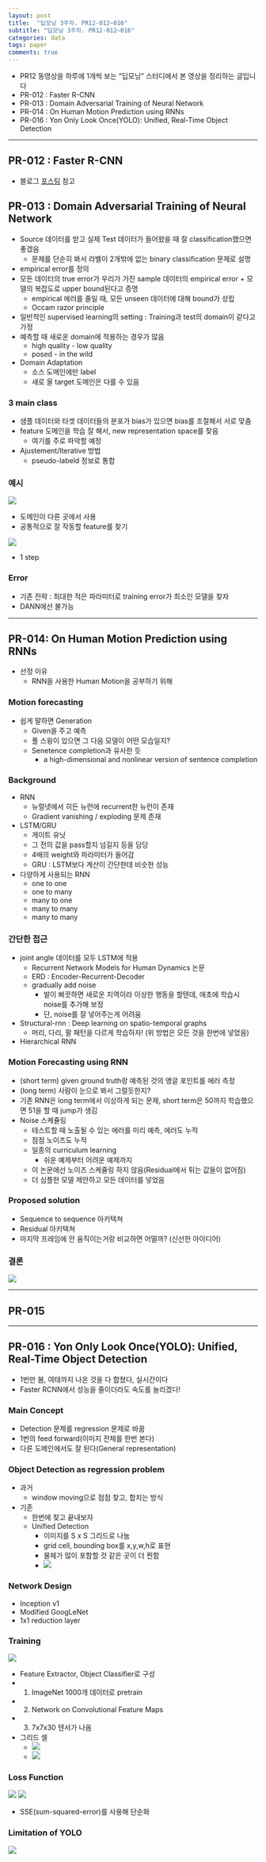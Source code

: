 ```yaml
---
layout: post
title:  "딥모닝 3주차. PR12-012~016"
subtitle: "딥모닝 3주차. PR12-012~016"
categories: data
tags: paper
comments: true
---
```


- PR12 동영상을 하루에 1개씩 보는 “딥모닝” 스터디에서 본 영상을 정리하는 글입니다
- PR-012 : Faster R-CNN
- PR-013 : Domain Adversarial Training of Neural Network
- PR-014 : On Human Motion Prediction using RNNs 
- PR-016 : Yon Only Look Once(YOLO): Unified, Real-Time Object Detection

---

## PR-012 : Faster R-CNN
- 블로그 [포스팅](https://zzsza.github.io/data/2018/05/09/Faster-RCNN-review/) 참고

## PR-013 : Domain Adversarial Training of Neural Network
- Source 데이터를 받고 실제 Test 데이터가 들어왔을 때 잘 classification했으면 좋겠음
	- 문제를 단순히 봐서 라벨이 2개밖에 없는 binary classification 문제로 설명
- empirical error를 정의
- 모든 데이터의 true error가 우리가 가진 sample 데이터의 empirical error + 모델의 복잡도로 upper bound된다고 증명
	- empirical 에러를 줄일 때, 모든 unseen 데이터에 대해 bound가 성립
	- Occam razor principle
- 일반적인 supervised learning의 setting : Training과 test의 domain이 같다고 가정
- 예측할 때 새로운 domain에 적용하는 경우가 많음
	- high quality - low quality
	- posed - in the wild
- Domain Adaptation
	- 소스 도메인에만 label
	- 새로 올 target 도메인은 다를 수 있음

### 3 main class
- 샘플 데이터와 타겟 데이터들의 분포가 bias가 있으면 bias를 조절해서 서로 맞춤
- feature 도메인을 학습 잘 해서, new representation space를 찾음
	- 여기를 주로 파악할 예정
- Ajustement/Iterative 방법 
	- pseudo-labeld 정보로 통합

### 예시
<img src="https://www.dropbox.com/s/sw9zwo5zkonzkdb/%EC%8A%A4%ED%81%AC%EB%A6%B0%EC%83%B7%202018-11-20%2009.26.19.png?raw=1">

- 도메인이 다른 곳에서 사용
- 공통적으로 잘 작동할 feature를 찾기

<img src="https://www.dropbox.com/s/rbd3t5h3che1rfl/%EC%8A%A4%ED%81%AC%EB%A6%B0%EC%83%B7%202018-11-20%2009.28.55.png?raw=1">

- 1 step

### Error
- 기존 전략 : 최대한 적은 파라미터로 training error가 최소인 모델을 찾자
- DANN에선 불가능



---

## PR-014: On Human Motion Prediction using RNNs 
- 선정 이유
	- RNN을 사용한 Human Motion을 공부하기 위해

### Motion forecasting
- 쉽게 말하면 Generation
	- Given을 주고 예측
	- 풀 스윙이 있으면 그 다음 모델이 어떤 모습일지?
	- Senetence completion과 유사한 듯
		- a high-dimensional and nonlinear version of sentence completion

### Background
- RNN
	- 뉴럴넷에서 히든 뉴런에 recurrent한 뉴런이 존재
	- Gradient vanishing / exploding 문제 존재
- LSTM/GRU
	- 게이트 유닛
	- 그 전의 값을 pass할지 넘길지 등을 담당
	- 4배의 weight와 파라미터가 들어감
	- GRU : LSTM보다 계산이 간단한데 비슷한 성능
- 다양하게 사용되는 RNN
	- one to one
	- one to many
	- many to one
	- many to many
	- many to many  	

### 간단한 접근
- joint angle 데이터를 모두 LSTM에 적용
	- Recurrent Network Models for Human Dynamics 논문
	- ERD : Encoder-Recurrent-Decoder
	- gradually add noise 
		- 발이 삐끗하면 새로운 지역이라 이상한 행동을 할텐데, 애초에 학습시 noise를 추가해 보정
		- 단, noise를 잘 넣어주는게 어려움
- Structural-rnn : Deep learning on spatio-temporal graphs
	- 머리, 다리, 팔 패턴을 다르게 학습하자! (위 방법은 모든 것을 한번에 넣었음)
- Hierarchical RNN

### Motion Forecasting using RNN
- (short term) given ground truth랑 예측된 것의 앵글 포인트를 에러 측정 
- (long term) 사람이 눈으로 봐서 그럴듯한지?
- 기존 RNN은 long term에서 이상하게 되는 문제, short term은 50까지 학습했으면 51을 할 때 jump가 생김
- Noise 스케쥴링
	- 테스트할 때 노출될 수 있는 에러를 미리 예측, 에러도 누적
	- 점점 노이즈도 누적 
	- 일종의 curriculum learning
		- 쉬운 예제부터 어려운 예제까지
	- 이 논문에선 노이즈 스케쥴링 하지 않음(Residual에서 튀는 값들이 없어짐)
	- 더 심플한 모델 제안하고 모든 데이터를 넣었음  

### Proposed solution
- Sequence to sequence 아키텍쳐
- Residual 아키텍쳐
- 마지막 프레임에 안 움직이는거랑 비교하면 어떨까? (신선한 아이디어)

### 결론
<img src="https://www.dropbox.com/s/26rcwu9upqnbusv/%EC%8A%A4%ED%81%AC%EB%A6%B0%EC%83%B7%202018-11-21%2009.33.18.png?raw=1">




---

## PR-015


---

## PR-016 : Yon Only Look Once(YOLO): Unified, Real-Time Object Detection

- 1번만 봄, 여태까지 나온 것을 다 합쳤다, 실시간이다
- Faster RCNN에서 성능을 줄이더라도 속도를 늘리겠다!

### Main Concept
- Detection 문제를 regression 문제로 바꿈
- 1번의 feed forward(이미지 전체를 한번 본다)
- 다른 도메인에서도 잘 된다(General representation)

### Object Detection as regression problem
- 과거
	- window moving으로 점점 찾고, 합치는 방식
- 기존
	- 한번에 찾고 끝내보자
	- Unified Detection
		- 이미지를 S x S 그리드로 나눔
		- grid cell, bounding box를 x,y,w,h로 표현
		- 물체가 많이 포함할 것 같은 곳이 더 찐함 
		- <img src="https://www.dropbox.com/s/h3uiw3vmgvq7oh6/%EC%8A%A4%ED%81%AC%EB%A6%B0%EC%83%B7%202018-11-23%2009.09.35.png?raw=1">

### Network Design
- Inception v1
- Modified GoogLeNet
- 1x1 reduction layer

### Training
<img src="https://www.dropbox.com/s/h5qseb54u20zhh6/%EC%8A%A4%ED%81%AC%EB%A6%B0%EC%83%B7%202018-11-23%2009.15.57.png?raw=1">

- Feature Extractor, Object Classifier로 구성
- 1) ImageNet 1000개 데이터로 pretrain
- 2) Network on Convolutional Feature Maps
- 3) 7x7x30 텐서가 나옴
- 그리드 셀
	- <img src="https://www.dropbox.com/s/7u5x7fdqqry730m/%EC%8A%A4%ED%81%AC%EB%A6%B0%EC%83%B7%202018-11-23%2009.16.56.png?raw=1">
	- <img src="https://www.dropbox.com/s/xxb9ldvf3aojqvh/%EC%8A%A4%ED%81%AC%EB%A6%B0%EC%83%B7%202018-11-23%2009.18.04.png?raw=1">  


### Loss Function
<img src="https://www.dropbox.com/s/jx0y74yq6okqy4y/%EC%8A%A4%ED%81%AC%EB%A6%B0%EC%83%B7%202018-11-23%2009.21.17.png?raw=1">

<img src="https://www.dropbox.com/s/19q2fxv7r8gcerz/%EC%8A%A4%ED%81%AC%EB%A6%B0%EC%83%B7%202018-11-23%2009.22.30.png?raw=1">

- SSE(sum-squared-error)를 사용해 단순화

### Limitation of YOLO
<img src="https://www.dropbox.com/s/y62ov0m3a4c4gvq/%EC%8A%A4%ED%81%AC%EB%A6%B0%EC%83%B7%202018-11-23%2009.26.17.png?raw=1">

